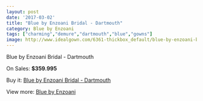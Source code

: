 ```yaml
---
layout: post
date: '2017-03-02'
title: "Blue by Enzoani Bridal - Dartmouth"
category: Blue by Enzoani
tags: ["charming","demure","dartmouth","blue","gowns"]
image: http://www.idealgown.com/6361-thickbox_default/blue-by-enzoani-bridal-dartmouth.jpg
---
```

Blue by Enzoani Bridal - Dartmouth

On Sales: **$359.995**
<a href="https://www.idealgown.com/en/blue-by-enzoani/2789-blue-by-enzoani-bridal-dartmouth.html"><amp-img layout="responsive" width="600" height="600" src="//www.idealgown.com/6361-thickbox_default/blue-by-enzoani-bridal-dartmouth.jpg" alt="Blue by Enzoani Bridal - Dartmouth 0" /></a>
<a href="https://www.idealgown.com/en/blue-by-enzoani/2789-blue-by-enzoani-bridal-dartmouth.html"><amp-img layout="responsive" width="600" height="600" src="//www.idealgown.com/6362-thickbox_default/blue-by-enzoani-bridal-dartmouth.jpg" alt="Blue by Enzoani Bridal - Dartmouth 1" /></a>

Buy it: [Blue by Enzoani Bridal - Dartmouth](https://www.idealgown.com/en/blue-by-enzoani/2789-blue-by-enzoani-bridal-dartmouth.html "Blue by Enzoani Bridal - Dartmouth")

View more: [Blue by Enzoani](https://www.idealgown.com/en/33-blue-by-enzoani "Blue by Enzoani")